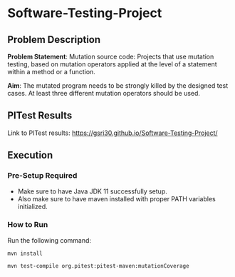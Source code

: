# Software-Testing-Project

## Problem Description

**Problem Statement**: Mutation source code: Projects that use mutation testing,
based on mutation operators applied at the level of a statement within a
method or a function.

**Aim**: The mutated program needs to be strongly killed by the designed
test cases. At least three different mutation operators should be used.

## PITest Results
Link to PITest results: https://gsri30.github.io/Software-Testing-Project/

## Execution

### Pre-Setup Required

- Make sure to have Java JDK 11 successfully setup.
- Also make sure to have maven installed with proper PATH variables initialized.

### How to Run

Run the following command:

`mvn install`

`mvn test-compile org.pitest:pitest-maven:mutationCoverage`